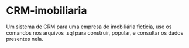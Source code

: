 # CRM-imobiliaria
Um sistema de CRM para uma empresa de imobiliária fictícia, use os comandos nos arquivos .sql para construir, popular, e consultar os dados presentes nela.

